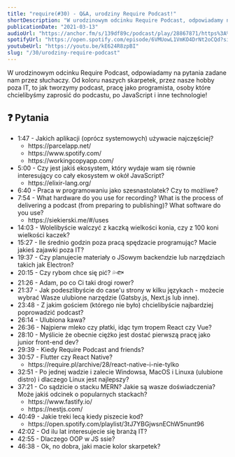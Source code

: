 ```yaml
---
title: "require(#30) - Q&A, urodziny Require Podcast!"
shortDescription: "W urodzinowym odcinku Require Podcast, odpowiadamy na pytania zadane nam przez słuchaczy. Od koloru naszych skarpetek, przez nasze hobby poza IT, to jak tworzymy podcast, pracę jako programista, osoby które chcielibyśmy zaprosić do podcastu, po JavaScript i inne technologie!"
publicationDate: "2021-03-13"
audioUrl: "https://anchor.fm/s/139df89c/podcast/play/28867871/https%3A%2F%2Fd3ctxlq1ktw2nl.cloudfront.net%2Fstaging%2F2021-2-13%2F3da6af52-a3bb-cca1-cc8f-1d3cfd8bcbad.mp3"
spotifyUrl: "https://open.spotify.com/episode/6VMUowL1VmKO4DrNt2oCQd?si=osFU0G3LQQq_U4uMe6dRIA"
youtubeUrl: "https://youtu.be/kE624R8zpBI"
slug: "/30/urodziny-require-podcast"
---
```


W urodzinowym odcinku Require Podcast, odpowiadamy na pytania zadane nam przez słuchaczy. Od koloru naszych skarpetek, przez nasze hobby poza IT, to jak tworzymy podcast, pracę jako programista, osoby które chcielibyśmy zaprosić do podcastu, po JavaScript i inne technologie!

## ❓ Pytania

<ul>
  <li><TimestampLink>1:47</TimestampLink> - Jakich aplikacji (oprócz systemowych) używacie najczęściej?
    <ul>
      <li>https://parcelapp.net/</li>
      <li>https://www.spotify.com/</li>
      <li>https://workingcopyapp.com/</li>
    </ul>
  </li>
  <li><TimestampLink>5:00</TimestampLink> - Czy jest jakiś ekosystem, który wydaje wam się równie interesujący co cały ekosystem w okół JavaScript?
    <ul>
      <li>https://elixir-lang.org/</li>
    </ul>
  </li>
  <li><TimestampLink>6:40</TimestampLink> - Praca w programowaniu jako szesnastolatek? Czy to możliwe?</li>
  <li><TimestampLink>7:54</TimestampLink> - What hardware do you use for recording? What is the process of delivering a podcast (from preparing to publishing)? What software do you use?
    <ul>
      <li>https://siekierski.me/#/uses</li>
    </ul>
  </li>
  <li><TimestampLink>14:03</TimestampLink> - Wolelibyście walczyć z kaczką wielkości konia, czy z 100 koni wielkości kaczek?</li>
  <li><TimestampLink>15:27</TimestampLink> - Ile średnio godzin poza pracą spędzacie programując? Macie jakieś zajawki poza IT?</li>
  <li><TimestampLink>19:37</TimestampLink> - Czy planujecie materiały o JSowym backendzie lub narzędziach takich jak Electron?</li>
  <li><TimestampLink>20:15</TimestampLink> - Czy rybom chce się pić? 💦🐟</li>
  <li><TimestampLink>21:26</TimestampLink> - Adam, po co Ci taki drogi rower?</li>
  <li><TimestampLink>21:37</TimestampLink> - Jak podeszlibyście do case'u strony w kilku językach - możecie wybrać Wasze ulubione narzędzie (Gatsby.js, Next.js lub inne).</li>
  <li><TimestampLink>23:48</TimestampLink> - Z jakim gościem (którego nie było) chcielibyście najbardziej poprowadzić podcast?</li>
  <li><TimestampLink>26:14</TimestampLink> - Ulubiona kawa?</li>
  <li><TimestampLink>26:36</TimestampLink> - Najpierw mleko czy płatki, idąc tym tropem React czy Vue?</li>
  <li><TimestampLink>28:10</TimestampLink> - Myślicie że obecnie ciężko jest dostać pierwszą pracę jako junior front-end dev?</li>
  <li><TimestampLink>29:39</TimestampLink> - Kiedy Require Podcast and friends?</li>
  <li><TimestampLink>30:57</TimestampLink> - Flutter czy React Native?
    <ul>
      <li>https://require.pl/archive/28/react-native-i-nie-tylko</li>
    </ul>
  </li>
  <li><TimestampLink>32:51</TimestampLink> - Po jednej wadzie i zalecie Windowsa, MacOS i Linuxa (ulubione distro) i dlaczego Linux jest najlepszy?</li>
  <li><TimestampLink>37:21</TimestampLink> - Co sądzicie o stacku MERN? Jakie są wasze doświadczenia? Może jakiś odcinek o popularnych stackach?
    <ul>
      <li>https://www.fastify.io/</li>
      <li>https://nestjs.com/</li>
    </ul>
  </li>
  <li><TimestampLink>40:49</TimestampLink> - Jakie treki lecą kiedy piszecie kod?
    <ul>
      <li>https://open.spotify.com/playlist/3tJ7YBGjwsnEChW5nunt96</li>
    </ul>
  </li>
  <li><TimestampLink>42:02</TimestampLink> - Od ilu lat interesujecie się branżą IT?</li>
  <li><TimestampLink>42:55</TimestampLink> - Dlaczego OOP w JS ssie?</li>
  <li><TimestampLink>46:38</TimestampLink> - Ok, no dobra, jaki macie kolor skarpetek?</li>
</ul>
